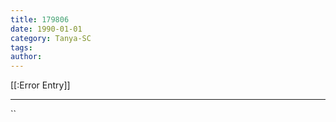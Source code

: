 ```yaml
---
title: 179806
date: 1990-01-01
category: Tanya-SC
tags: 
author: 
---
```


[[:Error Entry]]

---



``

